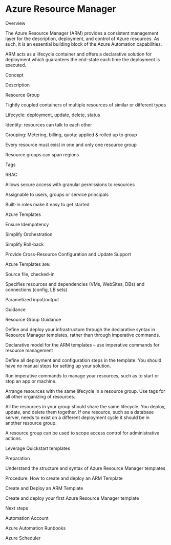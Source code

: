 # Azure Resource Manager 


Overview 


 


The Azure Resource Manager (ARM) provides a consistent  management layer for the description, deployment, and control of Azure resources. As such, it is an essential building block of the Azure Automation capabilities. 


 


ARM acts as a lifecycle container and offers a declarative solution for deployment which guarantees the end-state each time the deployment is executed. 


 







Concept 
 


Description 
 



Resource Group 
 


Tightly coupled containers of multiple resources of similar or different types 


Lifecycle: deployment, update, delete, status 


Identity: resources can talk to each other  


Grouping: Metering, billing, quota: applied & rolled up to group 


Every resource must exist in one and only one resource group 


Resource groups can span regions 


Tags 
 



RBAC 
 


Allows secure access with granular permissions to resources 


Assignable to users, groups or service principals 


Built-in roles make it easy to get started 
 



Azure Templates 
 


Ensure Idempotency 


Simplify Orchestration 


Simplify Roll-back 


Provide Cross-Resource Configuration and Update Support  


 


Azure Templates are:  


Source file, checked-in 


Specifies resources and dependencies (VMs, WebSites, DBs) and connections (config, LB sets) 


Parametized input/output 
 


 


 


 


Guidance 


 

Resource Group Guidance 

Define and deploy your infrastructure through the declarative syntax in Resource Manager templates, rather than through imperative commands. 


Declarative model for the ARM templates – use imperative commands for resource management 


Define all deployment and configuration steps in the template. You should have no manual steps for setting up your solution. 


Run imperative commands to manage your resources, such as to start or stop an app or machine. 


Arrange resources with the same lifecycle in a resource group. Use tags for all other organizing of resources. 



All the resources in your group should share the same lifecycle. You deploy, update, and delete them together. If one resource, such as a database server, needs to exist on a different deployment cycle it should be in another resource group. 


A resource group can be used to scope access control for administrative actions. 



Leverage Quickstart templates 


 


 


 


Preparation 

Understand the structure and syntax of Azure Resource Manager templates 



 


 


 


Procedure:  How to create and deploy an ARM Template 


 

Create and Deploy an ARM Template 

Create and deploy your first Azure Resource Manager template 




 


 


 


Next steps 


 

Automation Account 


Azure Automation Runbooks 


Azure Scheduler 

